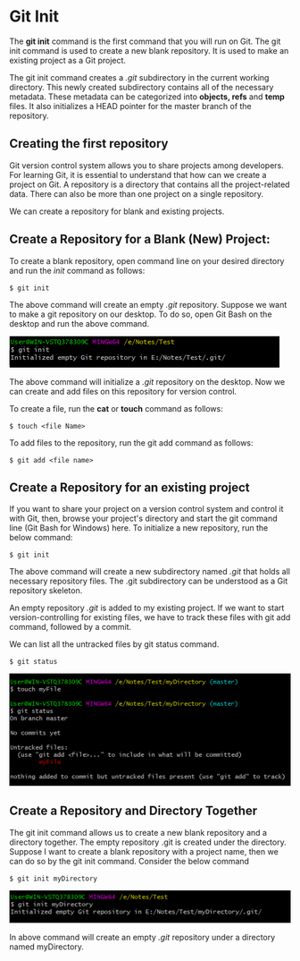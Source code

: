 # Git Init
The **git init** command is the first command that you will run on Git. The git init command is used to create a new blank repository. It is used to make an existing project as a Git project.

The git init command creates a *.git* subdirectory in the current working directory. This newly created subdirectory contains all of the necessary metadata. These metadata can be categorized into **objects, refs** and **temp** files. It also initializes a HEAD pointer for the master branch of the repository.

## Creating the first repository
Git version control system allows you to share projects among developers. For learning Git, it is essential to understand that how can we create a project on Git. A repository is a directory that contains all the project-related data. There can also be more than one project on a single repository.

We can create a repository for blank and existing projects.

## Create a Repository for a Blank (New) Project:
To create a blank repository, open command line on your desired directory and run the *init* command as follows:

```
$ git init  
```

The above command will create an empty *.git* repository. Suppose we want to make a git repository on our desktop. To do so, open Git Bash on the desktop and run the above command.

![init](image/init.png)

The above command will initialize a *.git* repository on the desktop. Now we can create and add files on this repository for version control.

To create a file, run the **cat** or **touch** command as follows:

```
$ touch <file Name>  
```

To add files to the repository, run the git add command as follows:

```
$ git add <file name>  
```

## Create a Repository for an existing project
If you want to share your project on a version control system and control it with Git, then, browse your project's directory and start the git command line (Git Bash for Windows) here. To initialize a new repository, run the below command:

```
$ git init  
```

The above command will create a new subdirectory named *.git* that holds all necessary repository files. The .git subdirectory can be understood as a Git repository skeleton.

An empty repository *.git* is added to my existing project. If we want to start version-controlling for existing files, we have to track these files with git add command, followed by a commit.

We can list all the untracked files by git status command.
```
$ git status    
```

![status](image/status.png)

## Create a Repository and Directory Together
The git init command allows us to create a new blank repository and a directory together. The empty repository .git is created under the directory. Suppose I want to create a blank repository with a project name, then we can do so by the git init command. Consider the below command
```
$ git init myDirectory  
```

![directory](image/directory.png)

In above command will create an empty *.git* repository under a directory named myDirectory.
